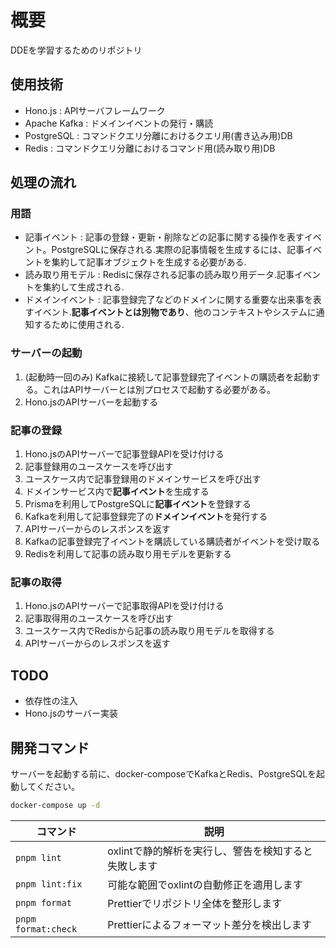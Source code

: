 # 概要

DDEを学習するためのリポジトリ

## 使用技術

- Hono.js : APIサーバフレームワーク
- Apache Kafka : ドメインイベントの発行・購読
- PostgreSQL : コマンドクエリ分離におけるクエリ用(書き込み用)DB
- Redis : コマンドクエリ分離におけるコマンド用(読み取り用)DB

## 処理の流れ

### 用語

- 記事イベント : 記事の登録・更新・削除などの記事に関する操作を表すイベント。PostgreSQLに保存される.実際の記事情報を生成するには、記事イベントを集約して記事オブジェクトを生成する必要がある.
- 読み取り用モデル : Redisに保存される記事の読み取り用データ.記事イベントを集約して生成される.
- ドメインイベント : 記事登録完了などのドメインに関する重要な出来事を表すイベント.**記事イベントとは別物であり**、他のコンテキストやシステムに通知するために使用される.

### サーバーの起動

1. (起動時一回のみ) Kafkaに接続して記事登録完了イベントの購読者を起動する。これはAPIサーバーとは別プロセスで起動する必要がある。
2. Hono.jsのAPIサーバーを起動する

### 記事の登録

1. Hono.jsのAPIサーバーで記事登録APIを受け付ける
2. 記事登録用のユースケースを呼び出す
3. ユースケース内で記事登録用のドメインサービスを呼び出す
4. ドメインサービス内で**記事イベント**を生成する
5. Prismaを利用してPostgreSQLに**記事イベント**を登録する
6. Kafkaを利用して記事登録完了の**ドメインイベント**を発行する
7. APIサーバーからのレスポンスを返す
8. Kafkaの記事登録完了イベントを購読している購読者がイベントを受け取る
9. Redisを利用して記事の読み取り用モデルを更新する

### 記事の取得

1. Hono.jsのAPIサーバーで記事取得APIを受け付ける
2. 記事取得用のユースケースを呼び出す
3. ユースケース内でRedisから記事の読み取り用モデルを取得する
4. APIサーバーからのレスポンスを返す

## TODO

- 依存性の注入
- Hono.jsのサーバー実装

## 開発コマンド

サーバーを起動する前に、docker-composeでKafkaとRedis、PostgreSQLを起動してください。

```sh
docker-compose up -d
```

| コマンド            | 説明                                                 |
| ------------------- | ---------------------------------------------------- |
| `pnpm lint`         | oxlintで静的解析を実行し、警告を検知すると失敗します |
| `pnpm lint:fix`     | 可能な範囲でoxlintの自動修正を適用します             |
| `pnpm format`       | Prettierでリポジトリ全体を整形します                 |
| `pnpm format:check` | Prettierによるフォーマット差分を検出します           |
